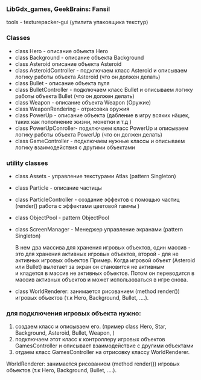 ### LibGdx_games,  GeekBrains:  Fansil

tools - texturepacker-gui (утилита упаковщикa текстур)

### Classes

- class Hero - описание объекта Hero
- class Background - описание объекта Background
- class Asteroid  описание объекта Asteroid
- class AsteroidController - подключаем класс Asteroid и описываем логику работы объекта Asteroid (что он должен делать)
- class Bullet - описание объекта пуля
- class BulletController - подключаем класс Bullet и описываем логику работы объекта Bullet (что он должен делать)
- class Weapon - описание объекта Weapon (Оружие)
- class WeaponRendering - отрисовка оружия
- class PowerUp - описание объекта (дабление в игру всяких нäшек, таких как пополнение жизни, монетки и т.д ) 
- class PowerUpConroller- подключаем класс PowerUp и описываем логику работы объекта PowerUp (что он должен делать)
- class GameController - подключаем нужные классы и описываем логику взаимодействия с другими объектами

### utility classes

- class Assets - управление текстурами Atlas (pattern Singleton)
- class Particle - описание частицы
- class ParticleController - создание эффектов с помощью частиц (render() работа с эффектами цветовой гаммы )
- class ObjectPool - pattern ObjectPool
- class ScreenManager - Менеджер управление экранами (pattern Singleton)

  B нем два массива для хранения игровых объектов, oдин массив - это для хранения активных игровых объектов, второй - для не активных игровых объектов
  Пример.  Когда игровой объект (Asteroid или Bullet) вылетает за экран он становится не активным  
  и кладется в массив не активных объектов. Потом он переводится в массив активных объектов и может использоваться в игре снова.

- class WorldRenderer: занимается рисованием (method render()) игровых объектов  (т.к Hero, Background, Bullet, ....).

### для подключения игровых  объекта нужно:

1. создаем класс и описываем его. (пример class Hero, Star, Background, Asteroid, Bullet, Weapon,  )
2. подключаем этот класс к контроллеру игровых объектов GamesController и описывает взаимодействие с другими объектами
3. отдаем класс GamesController на отрисовку классу WorldRenderer.


WorldRenderer: занимается рисованием (method render()) игровых объектов  (т.к Hero, Background, Bullet, ....).



 



